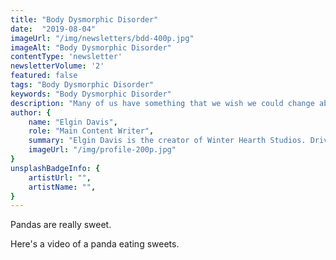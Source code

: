 ```yaml
---
title: "Body Dysmorphic Disorder"
date:  "2019-08-04"
imageUrl: "/img/newsletters/bdd-400p.jpg"
imageAlt: "Body Dysmorphic Disorder"
contentType: 'newsletter'
newsletterVolume: '2'
featured: false
tags: "Body Dysmorphic Disorder"
keywords: "Body Dysmorphic Disorder"
description: "Many of us have something that we wish we could change about our appearances and other similar insecurities, but those qualms don't always necessarily disrupt our daily lives. This is the case of BDD:"
author: {
    name: "Elgin Davis",
    role: "Main Content Writer",
    summary: "Elgin Davis is the creator of Winter Hearth Studios. Driven by a passionate spirit and boundless curiosity, Davis' work seeks to explore the depths of humanity and what it might look like to live a hyper-meaningful existence here on earth.",
    imageUrl: "/img/profile-200p.jpg" 
}
unsplashBadgeInfo: {
    artistUrl: "",
    artistName: "",
}
---
```


Pandas are really sweet.

Here's a video of a panda eating sweets.

